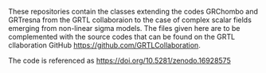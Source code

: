 These repositories contain the classes extending the codes GRChombo and GRTresna from the GRTL collaboraion to the case of complex scalar fields emerging from non-linear sigma models. The files given here are to be complemented with the source codes that can be found on the GRTL cllaboration GitHub https://github.com/GRTLCollaboration.

The code is referenced as https://doi.org/10.5281/zenodo.16928575
